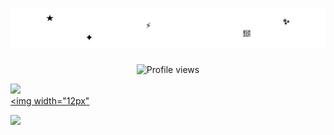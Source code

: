 <h1 align="center">
  <img src="name.svg" alt="FredZn1"/>
</h1>

<p align="center">
  <img src="https://komarev.com/ghpvc/?username=FredZn1&label=Profile%20views&color=0e75b6&style=flat" alt="Profile views" />
</p>

<a href="https://t.me/FredZn1"><img width="12px" src="https://upload.wikimedia.org/wikipedia/commons/8/82/Telegram_logo.svg">
</a></br><a href="https://t.me/FredZn1"><img width="12px" 

![](https://github-profile-trophy.vercel.app/?username=Fredzn1&theme=radical&no-frame=false&no-bg=false&margin-w=4)
